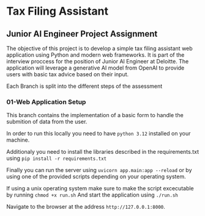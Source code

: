 # Tax Filing Assistant


## Junior AI Engineer Project Assignment

The objective of this project is to develop a simple tax filing assistant web application
using Python and modern web frameworks. 
It is part of the interview proccess for the position of Junior AI Engineer at Deloitte.
The application will leverage a generative AI model from
OpenAI to provide users with basic tax advice based on their input.

Each Branch is split into the different steps of the assessment

### 01-Web Application Setup

This branch contains the implementation of a basic form to handle the submition of data from the user.

In order to run this locally you need to have `python 3.12` installed on your machine.

Additionaly you need to install the libraries described in the requirements.txt using `pip install -r requirements.txt`

Finally you can run the server using `uvicorn app.main:app --reload` or by using one of the provided scripts depending on your operating system.

If using a unix operating system make sure to make the script excecutable by running `chmod +x run.sh` And start the application using `./run.sh`

Navigate to the browser at the address `http://127.0.0.1:8000`.